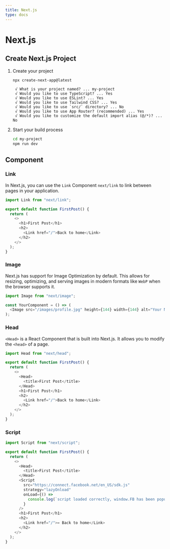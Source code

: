 ```yaml
---
title: Next.js
type: docs
---
```


# Next.js

## Create Next.js Project

1. Create your project
   ```sh
   npx create-next-app@latest
   ```
   ```
    √ What is your project named? ... my-project
    √ Would you like to use TypeScript? ... Yes
    √ Would you like to use ESLint? ... Yes
    √ Would you like to use Tailwind CSS? ... Yes
    √ Would you like to use `src/` directory? ... No
    √ Would you like to use App Router? (recommended) ... Yes
    √ Would you like to customize the default import alias (@/*)? ... No
   ```
2. Start your build process
   ```sh
   cd my-project
   npm run dev
   ```

## Component

### Link

In Next.js, you can use the `Link` Component `next/link` to link between pages in your application.

```ts
import Link from "next/link";

export default function FirstPost() {
  return (
    <>
      <h1>First Post</h1>
      <h2>
        <Link href="/">Back to home</Link>
      </h2>
    </>
  );
}
```

### Image

Next.js has support for Image Optimization by default. This allows for resizing, optimizing, and serving images in modern formats like `WebP` when the browser supports it.

```ts
import Image from "next/image";

const YourComponent = () => (
  <Image src="/images/profile.jpg" height={144} width={144} alt="Your Name" />
);
```

### Head

`<Head>` is a React Component that is built into Next.js. It allows you to modify the `<head>` of a page.

```ts
import Head from "next/head";

export default function FirstPost() {
  return (
    <>
      <Head>
        <title>First Post</title>
      </Head>
      <h1>First Post</h1>
      <h2>
        <Link href="/">Back to home</Link>
      </h2>
    </>
  );
}
```

### Script

```ts
import Script from "next/script";

export default function FirstPost() {
  return (
    <>
      <Head>
        <title>First Post</title>
      </Head>
      <Script
        src="https://connect.facebook.net/en_US/sdk.js"
        strategy="lazyOnload"
        onLoad={() =>
          console.log(`script loaded correctly, window.FB has been populated`)
        }
      />
      <h1>First Post</h1>
      <h2>
        <Link href="/">← Back to home</Link>
      </h2>
    </>
  );
}
```

